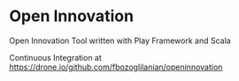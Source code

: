 Open Innovation
==============

Open Innovation Tool written with Play Framework and Scala


Continuous Integration at https://drone.io/github.com/fbozoglilanian/openinnovation